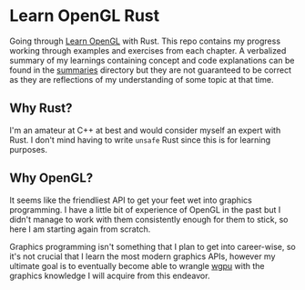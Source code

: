 # Learn OpenGL Rust

Going through [Learn OpenGL](https://learnopengl.com/) with Rust. This repo contains my progress working through examples and exercises
from each chapter. A verbalized summary of my learnings containing concept and code explanations can be found in the [summaries](/summaries)
directory but they are not guaranteed to be correct as they are reflections of my understanding of some topic at that time.

## Why Rust?

I'm an amateur at C++ at best and would consider myself an expert with Rust. I don't mind having to write `unsafe` Rust since this is for
learning purposes.

## Why OpenGL?

It seems like the friendliest API to get your feet wet into graphics programming. I have a little bit of experience of OpenGL in the past
but I didn't manage to work with them consistently enough for them to stick, so here I am starting again from scratch.

Graphics programming isn't something that I plan to get into career-wise, so it's not crucial that I learn the most modern graphics APIs, however my ultimate
goal is to eventually become able to wrangle [wgpu](https://wgpu.rs/) with the graphics knowledge I will acquire from this endeavor.
